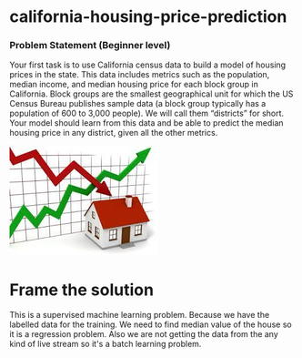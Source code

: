 # california-housing-price-prediction

### Problem Statement (Beginner level)
Your first task is to use California census data to build a model of housing prices in the state. This data includes metrics such as the population, median income, and median housing price for each block group in California. Block groups are the smallest geographical unit for which the US Census Bureau publishes sample data (a block group typically has a population of 600 to 3,000 people). We will call them “districts” for short. Your model should learn from this data and be able to predict the median housing price in any district, given all the other metrics.

![image](https://raw.githubusercontent.com/DeepModiDev/california-housing-price-prediction/main/figures/i1.jpg)

# Frame the solution
This is a supervised machine learning problem. Because we have the labelled data for the training. We need to find median value of the house so it is a regression problem. Also we are not getting the data from the any kind of live stream so it's a batch learning problem.
